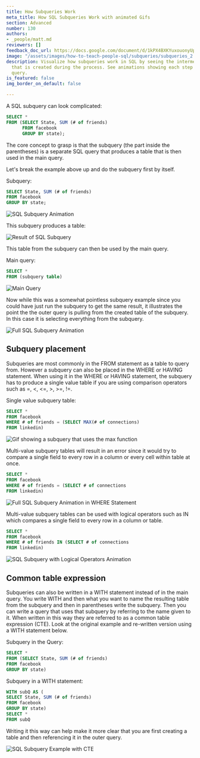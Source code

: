 ```yaml
---
title: How Subqueries Work
meta_title: How SQL Subqueries Work with animated Gifs
section: Advanced
number: 130
authors:
- _people/matt.md
reviewers: []
feedback_doc_url: https://docs.google.com/document/d/1kPX4BXKYuxouonyUpYlCItWCLrtH86mfV2YHj1u0ovw/edit?usp=sharing
image: "/assets/images/how-to-teach-people-sql/subqueries/subqueries_2.png"
description: Visualize how subqueries work in SQL by seeing the intermediate table
  that is created during the process. See animations showing each step of the SQL
  query.
is_featured: false
img_border_on_default: false

---
```

A SQL subquery can look complicated:

```sql
SELECT *
FROM (SELECT State, SUM (# of friends)
	  FROM facebook
	  GROUP BY state);
```

The core concept to grasp is that the subquery (the part inside the parentheses) is a separate SQL query that produces a table that is then used in the main query.

Let's break the example above up and do the subquery first by itself.

Subquery:

```sql
SELECT State, SUM (# of friends)
FROM facebook
GROUP BY state;
```

![SQL Subquery Animation](/assets/images/how-to-teach-people-sql/subqueries/subqueries_1.gif)

This subquery produces a table:

![Result of SQL Subquery](/assets/images/how-to-teach-people-sql/subqueries/subqueries_2.png)

This table from the subquery can then be used by the main query.

Main query:

```sql
SELECT *
FROM (subquery table)
```

![Main Query](/assets/images/how-to-teach-people-sql/subqueries/subqueries_3.png)

Now while this was a somewhat pointless subquery example since you could have just run the subquery to get the same result, it illustrates the point the the outer query is pulling from the created table of the subquery. In this case it is selecting everything from the subquery.

![Full SQL Subquery Animation](/assets/images/how-to-teach-people-sql/subqueries/subqueries_4.gif)

## Subquery placement

Subqueries are most commonly in the FROM statement as a table to query from. However a subquery can also be placed in the WHERE or HAVING statement. When using it in the WHERE or HAVING statement, the subquery has to produce a single value table if you are using comparison operators such as =, <, <=, >, >=, !=.

Single value subquery table:

```sql
SELECT *
FROM facebook
WHERE # of friends = (SELECT MAX(# of connections)
FROM linkedin)
```

![Gif showing a subquery that uses the max function](/assets/images/how-to-teach-people-sql/subqueries/subqueries_5.gif)

Multi-value subquery tables will result in an error since it would try to compare a single field to every row in a column or every cell within table at once.

```sql
SELECT *
FROM facebook
WHERE # of friends = (SELECT # of connections
FROM linkedin)
```

![Full SQL Subquery Animation in WHERE Statement](/assets/images/how-to-teach-people-sql/subqueries/subqueries_6.gif)

Multi-value subquery tables can be used with logical operators such as IN which compares a single field to every row in a column or table.

```sql
SELECT *
FROM facebook
WHERE # of friends IN (SELECT # of connections
FROM linkedin)
```

![SQL Subquery with Logical Operators Animation](/assets/images/how-to-teach-people-sql/subqueries/subqueries_7.gif)

## Common table expression

Subqueries can also be written in a WITH statement instead of in the main query. You write WITH and then what you want to name the resulting table from the subquery and then in parentheses write the subquery. Then you can write a query that uses that subquery by referring to the name given to it. When written in this way they are referred to as a common table expression (CTE). Look at the original example and re-written version using a WITH statement below.

Subquery in the Query:

```sql
SELECT *
FROM (SELECT State, SUM (# of friends)
FROM facebook
GROUP BY state)
```

Subquery in a WITH statement:

```sql
WITH subQ AS (
SELECT State, SUM (# of friends)
FROM facebook
GROUP BY state)
SELECT *
FROM subQ
```

Writing it this way can help make it more clear that you are first creating a table and then referencing it in the outer query.

![SQL Subquery Example with CTE ](/assets/images/how-to-teach-people-sql/subqueries/subqueries_8.gif)